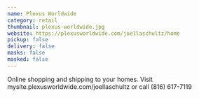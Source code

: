 ```yaml
---
name: Plexus Worldwide
category: retail
thumbnail: plexus-worldwide.jpg
website: https://plexusworldwide.com/joellaschultz/home
pickup: false
delivery: false
masks: false
masked: false
---
```

Online shopping and shipping to your homes. Visit mysite.plexusworldwide.com/joellaschultz or call (816) 617-7119